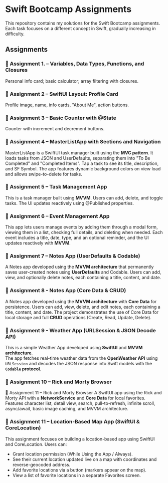 # Swift Bootcamp Assignments

This repository contains my solutions for the Swift Bootcamp assignments.  
Each task focuses on a different concept in Swift, gradually increasing in difficulty.

## Assignments

### 📌 Assignment 1. – Variables, Data Types, Functions, and Closures
Personal info card; basic calculator; array filtering with closures.

### 📌 Assignment 2 – SwiftUI Layout: Profile Card
Profile image, name, info cards, "About Me", action buttons.

### 📌 Assignment 3 – Basic Counter with @State
Counter with increment and decrement buttons.

### 📌 Assignment 4 – MasterListApp with Sections and Navigation
MasterListApp is a SwiftUI task manager built using the **MVC pattern**. It loads tasks from JSON and UserDefaults, separating them into "To Be Completed" and "Completed Items". Tap a task to see its title, description, and SF Symbol. The app features dynamic background colors on view load and allows swipe-to-delete for tasks.

### 📌 Assignment 5 – Task Management App
This is a task manager built using **MVVM**. Users can add, delete, and toggle tasks. The UI updates reactively using @Published properties.

### 📌 Assignment 6 – Event Management App
This app lets users manage events by adding them through a modal form, viewing them in a list, checking full details, and deleting when needed. Each event includes a title, date, type, and an optional reminder, and the UI updates reactively with **MVVM**.

### 📌 Assignment 7 – Notes App (UserDefaults & Codable)
A Notes app developed using the **MVVM architecture** that permanently saves user-created notes using **UserDefaults** and Codable. Users can add, view, and optionally delete notes, each containing a title, content, and date. 

### 📌 Assignment 8 - Notes App (Core Data & CRUD)
A Notes app developed using the **MVVM architecture** with **Core Data** for persistence.
Users can add, view, delete, and edit notes, each containing a title, content, and date.
The project demonstrates the use of Core Data for local storage and full **CRUD** operations (Create, Read, Update, Delete).

### 📌 Assignment 9 - Weather App (URLSession & JSON Decode API)
This is a simple Weather App developed using **SwiftUI** and **MVVM architecture**.  
The app fetches real-time weather data from the **OpenWeather API** using `URLSession` and decodes the JSON response into Swift models with the **`Codable` protocol**.

### 📌 Assignment 10 – Rick and Morty Browser
📌 Assignment 11 – Rick and Morty Browser
A SwiftUI app using the Rick and Morty API with a **NetworkService** and **Core Data** for local favorites. Features character list, detail view, search, pull-to-refresh, infinite scroll, async/await, basic image caching, and MVVM architecture.


### 📌 Assignment 11 – Location-Based Map App (SwiftUI & CoreLocation)
This assignment focuses on building a location-based app using SwiftUI and CoreLocation. Users can:

- Grant location permission (While Using the App / Always).  
- See their current location updated live on a map with coordinates and reverse-geocoded address.  
- Add favorite locations via a button (markers appear on the map).  
- View a list of favorite locations in a separate Favorites screen.


